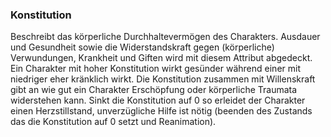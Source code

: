 ### Konstitution

Beschreibt das körperliche Durchhaltevermögen des Charakters. Ausdauer und Gesundheit sowie die Widerstandskraft gegen
(körperliche) Verwundungen, Krankheit und Giften wird mit diesem Attribut abgedeckt. Ein Charakter mit hoher
Konstitution wirkt gesünder während einer mit niedriger eher kränklich wirkt. Die Konstitution zusammen mit
Willenskraft gibt an wie gut ein Charakter Erschöpfung oder körperliche Traumata widerstehen kann. Sinkt die
Konstitution auf 0 so erleidet der Charakter einen Herzstillstand, unverzügliche Hilfe ist nötig (beenden des Zustands
das die Konstitution auf 0 setzt und Reanimation).
